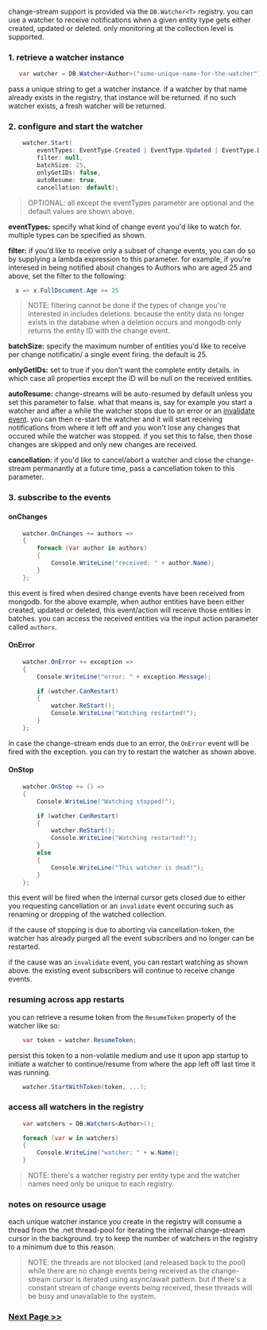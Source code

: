 change-stream support is provided via the `DB.Watcher<T>` registry. you can use a watcher to receive notifications when a given entity type gets either created, updated or deleted. only monitoring at the collection level is supported.

### 1. retrieve a watcher instance
```csharp
   var watcher = DB.Watcher<Author>("some-unique-name-for-the-watcher");
```
pass a unique string to get a watcher instance. if a watcher by that name already exists in the registry, that instance will be returned. if no such watcher exists, a fresh watcher will be returned.

### 2. configure and start the watcher
```csharp
    watcher.Start(
        eventTypes: EventType.Created | EventType.Updated | EventType.Deleted,
        filter: null,
        batchSize: 25,
        onlyGetIDs: false,
        autoResume: true,
        cancellation: default);
```
> OPTIONAL: all except the eventTypes parameter are optional and the default values are shown above.

**eventTypes:** specify what kind of change event you'd like to watch for. multiple types can be specified as shown.

**filter:** if you'd like to receive only a subset of change events, you can do so by supplying a lambda expression to this parameter. for example, if you're interesed in being notified about changes to Authors who are aged 25 and above, set the filter to the following:
```csharp
  x => x.FullDocument.Age >= 25
```
> NOTE: filtering cannot be done if the types of change you're interested in includes deletions. because the entity data no longer exists in the database when a deletion occurs and mongodb only returns the entity ID with the change event.

**batchSize:** specify the maximum number of entities you'd like to receive per change notificatin/ a single event firing. the default is 25.

**onlyGetIDs:** set to true if you don't want the complete entity details. in which case all properties except the ID will be null on the received entities.

**autoResume:** change-streams will be auto-resumed by default unless you set this parameter to false. what that means is, say for example you start a watcher and after a while the watcher stops due to an error or an [invalidate event](https://docs.mongodb.com/manual/reference/change-events/#invalidate-event). you can then re-start the watcher and it will start receiving notifications from where it left off and you won't lose any changes that occured while the watcher was stopped. if you set this to false, then those changes are skipped and only new changes are received.

**cancellation:** if you'd like to cancel/abort a watcher and close the change-stream permanantly at a future time, pass a cancellation token to this parameter.

### 3. subscribe to the events
#### onChanges
```csharp
    watcher.OnChanges += authors =>
    {
        foreach (var author in authors)
        {
            Console.WriteLine("received: " + author.Name);
        }
    };
```
this event is fired when desired change events have been received from mongodb. for the above example, when author entities have been either created, updated or deleted, this event/action will receive those entities in batches. you can access the received entities via the input action parameter called `authors`.

#### OnError
```csharp
    watcher.OnError += exception =>
    {
        Console.WriteLine("error: " + exception.Message);

        if (watcher.CanRestart)
        {
            watcher.ReStart();
            Console.WriteLine("Watching restarted!");
        }
    };
```
in case the change-stream ends due to an error, the `OnError` event will be fired with the exception. you can try to restart the watcher as shown above.

#### OnStop
```csharp
    watcher.OnStop += () =>
    {
        Console.WriteLine("Watching stopped!");

        if (watcher.CanRestart)
        {
            watcher.ReStart();
            Console.WriteLine("Watching restarted!");
        }
        else
        {
            Console.WriteLine("This watcher is dead!");
        }
    };
```
this event will be fired when the internal cursor gets closed due to either you requesting cancellation or an `invalidate` event occuring such as renaming or dropping of the watched collection.

if the cause of stopping is due to aborting via cancellation-token, the watcher has already purged all the event subscribers and no longer can be restarted.

if the cause was an `invalidate` event, you can restart watching as shown above. the existing event subscribers will continue to receive change events.

### resuming across app restarts
you can retrieve a resume token from the `ResumeToken` property of the watcher like so:
```csharp
    var token = watcher.ResumeToken;
```
persist this token to a non-volatile medium and use it upon app startup to initiate a watcher to continue/resume from where the app left off last time it was running.
```csharp
    watcher.StartWithToken(token, ...);
```

### access all watchers in the registry
```csharp
    var watchers = DB.Watchers<Author>();

    foreach (var w in watchers)
    {
        Console.WriteLine("watcher: " + w.Name);
    }
```
> NOTE: there's a watcher registry per entity type and the watcher names need only be unique to each registry.

### notes on resource usage
each unique watcher instance you create in the registry will consume a thread from the .net thread-pool for iterating the internal change-stream cursor in the background. try to keep the number of watchers in the registry to a minimum due to this reason.

> NOTE: the threads are not blocked (and released back to the pool) while there are no change events being received as the change-stream cursor is iterated using async/await pattern. but if there's a constant stream of change events being received, these threads will be busy and unavailable to the system.

### [Next Page >>](https://github.com/dj-nitehawk/MongoDB.Entities/wiki/Extras)